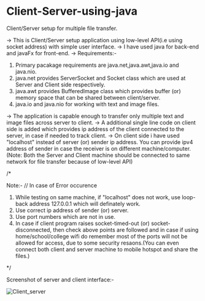 # Client-Server-using-java
Client/Server setup for multiple file transfer.


-> This is Client/Server setup application using low-level API(i.e using socket address) with simple user interface.
-> I have used java for back-end and javaFx for front-end.
-> Requirements:-
  1. Primary pacakage requirements are java.net,java.awt,java.io and java.nio.
  2. java.net provides ServerSocket and Socket class which are used at Server and Client side respectively.
  3. java.awt provides BufferedImage class which provides buffer (or) memory space that can be shared between client/server.
  4. java.io and java.nio for working with text and image files.

-> The application is capable enough to transfer only multiple text and image files across server to client.
-> A additional single line code on client side is added which provides ip address of the client connected to the server, in case if needed to track client.
-> On client side i have used "localhost" instead of server (or) sender ip address. You can provide ipv4 address of sender in case the receiver is on
  different machine/computer. (Note: Both the Server and Client machine should be connected to same network for file transfer because of low-level API)

/*

Note:- // In case of Error occurence
1. While testing on same machine, if "localhost" does not work, use loop-back address 127.0.0.1 which will definately work.
2. Use correct ip address of sender (or) server.
3. Use port numbers which are not in use.
4. In case if client program raises socket-timed-out (or) socket-disconnected, then check above points are followed and in case if using home/school/college wifi
   do remember most of the ports will not be allowed for access, due to some security resaons.(You can even connect both client and server machine to mobile hotspot
   and share the files.)

*/

Screenshot of server and client interface:-

![Client_server](https://user-images.githubusercontent.com/71179766/120692054-e20bf280-c4c4-11eb-93e7-b8d6d51647b9.png)

